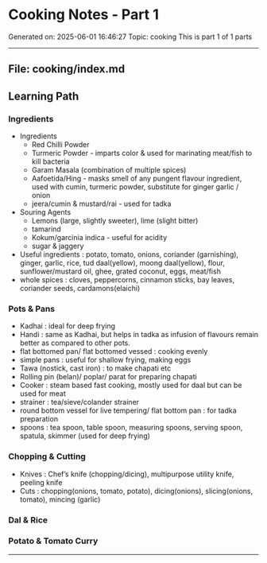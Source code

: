 # Cooking Notes - Part 1
Generated on: 2025-06-01 16:46:27
Topic: cooking
This is part 1 of 1 parts

---

## File: cooking/index.md

## Learning Path

### Ingredients

- Ingredients
  - Red Chilli Powder
  - Turmeric Powder - imparts color & used for marinating meat/fish to kill bacteria
  - Garam Masala (combination of multiple spices)
  - Aafoetida/Hing - masks smell of any pungent flavour ingredient, used with cumin, turmeric powder, substitute for ginger garlic / onion
  - jeera/cumin & mustard/rai - used for tadka
- Souring Agents
  - Lemons (large, slightly sweeter), lime (slight bitter)
  - tamarind
  - Kokum/garcinia indica - useful for acidity
  - sugar & jaggery
- Useful ingredients : potato, tomato, onions, coriander (garnishing), ginger, garlic, rice, tud daal(yellow), moong daal(yellow), flour, sunflower/mustard oil, ghee, grated coconut, eggs, meat/fish
- whole spices : cloves, peppercorns, cinnamon sticks, bay leaves, coriander seeds, cardamons(elaichi)

### Pots & Pans

- Kadhai : ideal for deep frying
- Handi : same as Kadhai, but helps in tadka as infusion of flavours remain better as compared to other pots.
- flat bottomed pan/ flat bottomed vessed : cooking evenly
- simple pans : useful for shallow frying, making eggs
- Tawa (nostick, cast iron) : to make chapati etc
- Rolling pin (belan)/ poplar/ parat for preparing chapati
- Cooker : steam based fast cooking, mostly used for daal but can be used for meat
- strainer : tea/sieve/colander strainer
- round bottom vessel for live tempering/ flat bottom pan : for tadka preparation
- spoons : tea spoon, table spoon, measuring spoons, serving spoon, spatula, skimmer (used for deep frying)

### Chopping & Cutting

- Knives : Chef’s knife (chopping/dicing), multipurpose utility knife, peeling knife
- Cuts : chopping(onions, tomato, potato), dicing(onions), slicing(onions, tomato), mincing (garlic)

### Dal & Rice



### Potato & Tomato Curry

---

